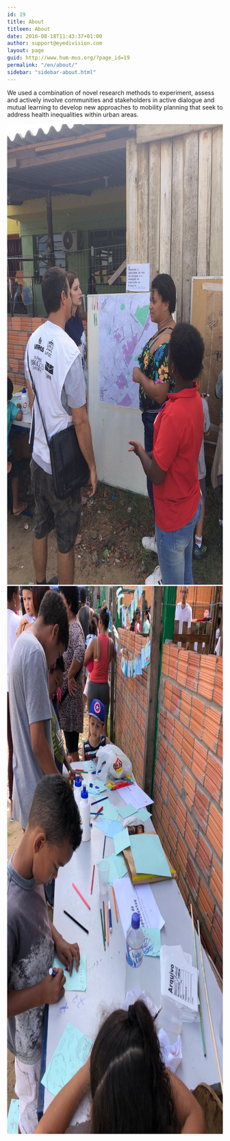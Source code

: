 ```yaml
---
id: 19
title: About
titleen: About
date: 2016-08-18T11:43:37+01:00
author: support@eyedivision.com
layout: page
guid: http://www.hum-mus.org/?page_id=19
permalink: "/en/about/"
sidebar: "sidebar-about.html"
---
```

We used a combination of novel research methods to experiment, assess and actively involve communities and stakeholders in active dialogue and mutual learning to develop new approaches to mobility planning that seek to address health inequalities within urban areas.

<img class="alignnone size-medium wp-image-553" src="/assets/about_4749.jpg?resize=300%2C169&#038;ssl=1" alt="About image" width="809" height="1076" data-recalc-dims="1" />

<img class="alignnone size-medium wp-image-553" src="/assets/about_2.jpeg?resize=300%2C169&#038;ssl=1" alt="About image" width="960" height="1280" data-recalc-dims="1" />
